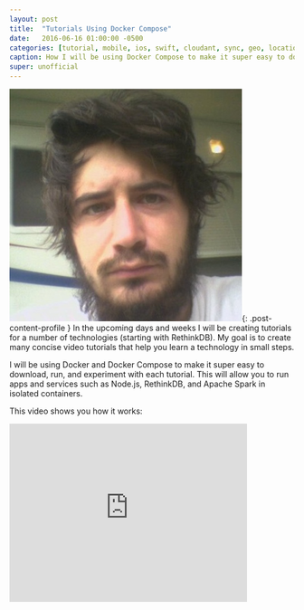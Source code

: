 ```yaml
---
layout: post
title:  "Tutorials Using Docker Compose"
date:   2016-06-16 01:00:00 -0500
categories: [tutorial, mobile, ios, swift, cloudant, sync, geo, location]
caption: How I will be using Docker Compose to make it super easy to download, run, and experiment with tutorials.
super: unofficial
---
```


![Super Unofficial](/img/profile0.jpg){: .post-content-profile } In the upcoming days and weeks
I will be creating tutorials for a number of technologies (starting with RethinkDB). My goal is
to create many concise video tutorials that help you learn a technology in small steps.

I will be using Docker and Docker Compose
to make it super easy to download, run, and experiment with each tutorial. This will allow you 
to run apps and services such as Node.js, RethinkDB, and Apache Spark in isolated containers.

This video shows you how it works:

<iframe width="420" height="315" src="https://www.youtube.com/embed/0yAbOufNvWo" frameborder="0" allowfullscreen></iframe>